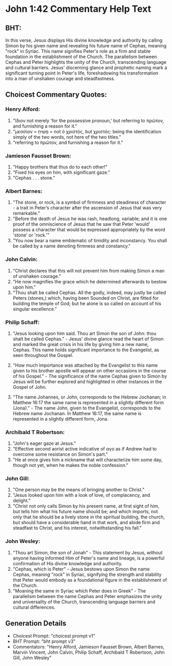 # John 1:42 Commentary Help Text

## BHT:
In this verse, Jesus displays His divine knowledge and authority by calling Simon by his given name and revealing his future name of Cephas, meaning "rock" in Syriac. This name signifies Peter's role as a firm and stable foundation in the establishment of the Church. The parallelism between Cephas and Peter highlights the unity of the Church, transcending language and cultural barriers. Jesus' discerning glance and prophetic naming mark a significant turning point in Peter's life, foreshadowing his transformation into a man of unshaken courage and steadfastness.

## Choicest Commentary Quotes:
### Henry Alford:
1. "ἴδιον not merely 'for the possessive pronoun,' but referring to πρῶτον, and furnishing a reason for it."
2. "μεσσίαν = מָשִׁיחַ = not ὁ χριστός, but χριστός: being the identification simply of the two words, not here of the two titles."
3. "referring to πρῶτον, and furnishing a reason for it."

### Jamieson Fausset Brown:
1. "Happy brothers that thus do to each other!"
2. "Fixed his eyes on him, with significant gaze."
3. "Cephas . . . stone."

### Albert Barnes:
1. "The stone, or rock, is a symbol of firmness and steadiness of character - a trait in Peter’s character after the ascension of Jesus that was very remarkable."
2. "Before the death of Jesus he was rash, headlong, variable; and it is one proof of the omniscience of Jesus that he saw that Peter 'would' possess a character that would be expressed appropriately by the word 'stone' or 'rock.'"
3. "You now bear a name emblematic of timidity and inconstancy. You shall be called by a name denoting firmness and constancy."

### John Calvin:
1. "Christ declares that this will not prevent him from making Simon a man of unshaken courage."
2. "He now magnifies the grace which he determined afterwards to bestow upon him."
3. "Thou shalt be called Cephas. All the godly, indeed, may justly be called Peters (stones,) which, having been Sounded on Christ, are fitted for building the temple of God; but he alone is so called on account of his singular excellence."

### Philip Schaff:
1. "Jesus looking upon him said. Thou art Simon the son of John: thou shalt be called Cephas." - Jesus' divine glance read the heart of Simon and marked the great crisis in his life by giving him a new name, Cephas. This name holds significant importance to the Evangelist, as seen throughout the Gospel.

2. "How much importance was attached by the Evangelist to this name given to his brother apostle will appear on other occasions in the course of his Gospel." - The significance of the name Cephas given to Simon by Jesus will be further explored and highlighted in other instances in the Gospel of John.

3. "The name Johannes, or John, corresponds to the Hebrew Jochanan; in Matthew 16:17 the same name is represented in a slightly different form (Jona)." - The name John, given to the Evangelist, corresponds to the Hebrew name Jochanan. In Matthew 16:17, the same name is represented in a slightly different form, Jona.

### Archibald T Robertson:
1. "John's eager gaze at Jesus."
2. "Effective second aorist active indicative of αγο as if Andrew had to overcome some resistance on Simon's part."
3. "He at once gives him a nickname that will characterize him some day, though not yet, when he makes the noble confession."

### John Gill:
1. "One person may be the means of bringing another to Christ."
2. "Jesus looked upon him with a look of love, of complacency, and delight."
3. "Christ not only calls Simon by his present name, at first sight of him, but tells him what his future name should be; and which imports, not only that he should be a lively stone in the spiritual building, the church, but should have a considerable hand in that work, and abide firm and steadfast to Christ, and his interest, notwithstanding his fall."

### John Wesley:
1. "Thou art Simon, the son of Jonah" - This statement by Jesus, without anyone having informed Him of Peter's name and lineage, is a powerful confirmation of His divine knowledge and authority.
2. "Cephas, which is Peter" - Jesus bestows upon Simon the name Cephas, meaning "rock" in Syriac, signifying the strength and stability that Peter would embody as a foundational figure in the establishment of the Church.
3. "Moaning the same in Syriac which Peter does in Greek" - The parallelism between the name Cephas and Peter emphasizes the unity and universality of the Church, transcending language barriers and cultural differences.


## Generation Details
- Choicest Prompt: "choicest prompt v1"
- BHT Prompt: "bht prompt v3"
- Commentators: "Henry Alford, Jamieson Fausset Brown, Albert Barnes, Marvin Vincent, John Calvin, Philip Schaff, Archibald T Robertson, John Gill, John Wesley"
